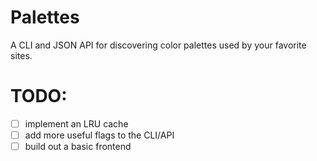 # Palettes

A CLI and JSON API for discovering color palettes used by your favorite sites.


# TODO:

- [ ] implement an LRU cache
- [ ] add more useful flags to the CLI/API
- [ ] build out a basic frontend
